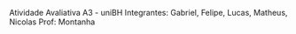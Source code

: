 Atividade Avaliativa A3 - uniBH
Integrantes: Gabriel, Felipe, Lucas, Matheus, Nicolas
Prof: Montanha
